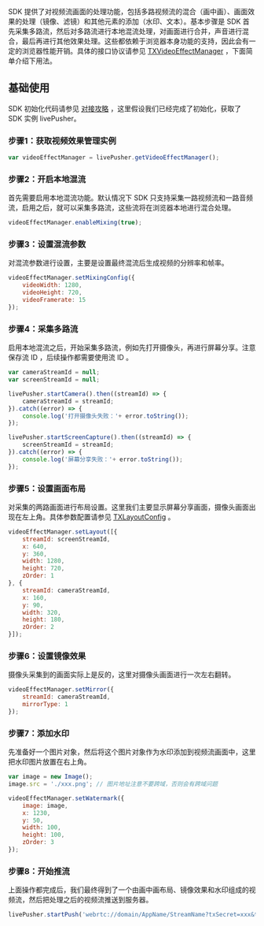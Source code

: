 SDK 提供了对视频流画面的处理功能，包括多路视频流的混合（画中画）、画面效果的处理（镜像、滤镜）和其他元素的添加（水印、文本）。基本步骤是 SDK 首先采集多路流，然后对多路流进行本地混流处理，对画面进行合并，声音进行混合，最后再进行其他效果处理。这些都依赖于浏览器本身功能的支持，因此会有一定的浏览器性能开销。具体的接口协议请参见 [TXVideoEffectManager](https://webrtc-demo.myqcloud.com/push-sdk/v2/docs/TXVideoEffectManager.html) ，下面简单介绍下用法。

## 基础使用
SDK 初始化代码请参见 [对接攻略](https://cloud.tencent.com/document/product/267/56505#.E5.AF.B9.E6.8E.A5.E6.94.BB.E7.95.A5) ，这里假设我们已经完成了初始化，获取了 SDK 实例 livePusher。

### 步骤1：获取视频效果管理实例
```javascript
var videoEffectManager = livePusher.getVideoEffectManager();
```

### 步骤2：开启本地混流
首先需要启用本地混流功能。默认情况下 SDK 只支持采集一路视频流和一路音频流，启用之后，就可以采集多路流，这些流将在浏览器本地进行混合处理。
```javascript
videoEffectManager.enableMixing(true);
```

### 步骤3：设置混流参数
对混流参数进行设置，主要是设置最终混流后生成视频的分辨率和帧率。
```javascript
videoEffectManager.setMixingConfig({
	videoWidth: 1280,
	videoHeight: 720,
	videoFramerate: 15
});
```

### 步骤4：采集多路流
启用本地混流之后，开始采集多路流，例如先打开摄像头，再进行屏幕分享。注意保存流 ID ，后续操作都需要使用流 ID 。
```javascript
var cameraStreamId = null;
var screenStreamId = null;

livePusher.startCamera().then((streamId) => {
	cameraStreamId = streamId;
}).catch((error) => {
	console.log('打开摄像头失败：'+ error.toString());
});

livePusher.startScreenCapture().then((streamId) => {
	screenStreamId = streamId;
}).catch((error) => {
	console.log('屏幕分享失败：'+ error.toString());
});
```

### 步骤5：设置画面布局

对采集的两路画面进行布局设置。这里我们主要显示屏幕分享画面，摄像头画面出现在左上角。具体参数配置请参见 [TXLayoutConfig](https://webrtc-demo.myqcloud.com/push-sdk/v2/docs/TXVideoEffectManager.html#~TXLayoutConfig) 。
```javascript
videoEffectManager.setLayout([{
	streamId: screenStreamId,
	x: 640,
	y: 360,
	width: 1280,
	height: 720,
	zOrder: 1
}, {
	streamId: cameraStreamId,
	x: 160,
	y: 90,
	width: 320,
	height: 180,
	zOrder: 2
}]);
```

### 步骤6：设置镜像效果
摄像头采集到的画面实际上是反的，这里对摄像头画面进行一次左右翻转。
```javascript
videoEffectManager.setMirror({
	streamId: cameraStreamId,
	mirrorType: 1
});
```

### 步骤7：添加水印
先准备好一个图片对象，然后将这个图片对象作为水印添加到视频流画面中，这里把水印图片放置在右上角。
```javascript
var image = new Image();
image.src = './xxx.png'; // 图片地址注意不要跨域，否则会有跨域问题

videoEffectManager.setWatermark({
	image: image,
	x: 1230,
	y: 50,
	width: 100,
	height: 100,
	zOrder: 3
});
```

### 步骤8：开始推流
上面操作都完成后，我们最终得到了一个由画中画布局、镜像效果和水印组成的视频流，然后把处理之后的视频流推送到服务器。
```javascript
livePusher.startPush('webrtc://domain/AppName/StreamName?txSecret=xxx&txTime=xxx');
```
